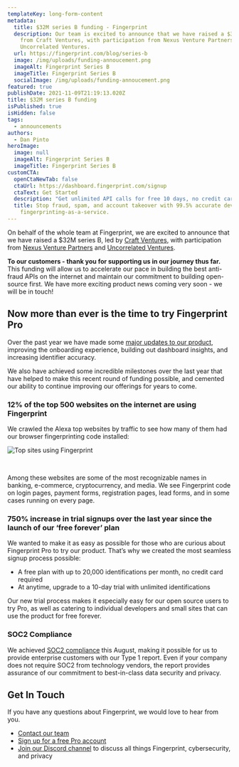 ```yaml
---
templateKey: long-form-content
metadata:
  title: $32M series B funding - Fingerprint
  description: Our team is excited to announce that we have raised a $32M series B
    from Craft Ventures, with participation from Nexus Venture Partners and
    Uncorrelated Ventures.
  url: https://fingerprint.com/blog/series-b
  image: /img/uploads/funding-annoucement.png
  imageAlt: Fingerprint Series B
  imageTitle: Fingerprint Series B
  socialImage: /img/uploads/funding-annoucement.png
featured: true
publishDate: 2021-11-09T21:19:13.020Z
title: $32M series B funding
isPublished: true
isHidden: false
tags:
  - announcements
authors:
  - Dan Pinto
heroImage:
  image: null
  imageAlt: Fingerprint Series B
  imageTitle: Fingerprint Series B
customCTA:
  openCtaNewTab: false
  ctaUrl: https://dashboard.fingerprint.com/signup
  ctaText: Get Started
  description: "Get unlimited API calls for free 10 days, no credit card required. "
  title: Stop fraud, spam, and account takeover with 99.5% accurate device
    fingerprinting-as-a-service.
---
```

On behalf of the whole team at Fingerprint, we are excited to announce that we have raised a $32M series B, led by <a href="https://www.craftventures.com/" target="_blank" rel="noopener">Craft Ventures</a>, with participation from <a href="https://nexusvp.com/" target="_blank" rel="noopener">Nexus Venture Partners</a> and <a href="https://uncorrelated.com/" target="_blank" rel="noopener">Uncorrelated Ventures</a>.

**To our customers - thank you for supporting us in our journey thus far.** This funding will allow us to accelerate our pace in building the best anti-fraud APIs on the internet and maintain our commitment to building open-source first. We have more exciting product news coming very soon - we will be in touch!

## Now more than ever is the time to try Fingerprint Pro

Over the past year we have made some [major updates to our product](/blog/product-update-11-2021/), improving the onboarding experience, building out dashboard insights, and increasing identifier accuracy. 

We also have achieved some incredible milestones over the last year that have helped to make this recent round of funding possible, and cemented our ability to continue improving our offerings for years to come.

### 12% of the top 500 websites on the internet are using Fingerprint

We crawled the Alexa top websites by traffic to see how many of them had our browser fingerprinting code installed:

![Top sites using Fingerprint](/img/uploads/web-crawler-stats-1-.png "Top sites using Fingerprint")

<br>

Among these websites are some of the most recognizable names in banking, e-commerce, cryptocurrency, and media. We see Fingerprint code on login pages, payment forms, registration pages, lead forms, and in some cases running on every page. 

### 750% increase in trial signups over the last year since the launch of our ‘free forever’ plan

We wanted to make it as easy as possible for those who are curious about Fingerprint Pro to try our product. That’s why we created the most seamless signup process possible:

* A free plan with up to 20,000 identifications per month, no credit card required
* At anytime, upgrade to a 10-day trial with unlimited identifications

Our new trial process makes it especially easy for our open source users to try Pro, as well as catering to individual developers and small sites that can use the product for free forever.

### SOC2 Compliance

We achieved [SOC2 compliance](/blog/soc-2-type-1/) this August, making it possible for us to provide enterprise customers with our Type 1 report. Even if your company does not require SOC2 from technology vendors, the report provides assurance of our commitment to best-in-class data security and privacy.

## Get In Touch

If you have any questions about Fingerprint, we would love to hear from you.

* [Contact our team](/contact-sales/)
* [Sign up for a free Pro account](https://dashboard.fingerprint.com/signup)
* [Join our Discord channel](https://discord.gg/ad6R2ttHVX) to discuss all things Fingerprint, cybersecurity, and privacy